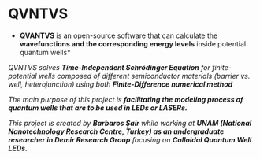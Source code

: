 # QVNTVS
* **QVANTVS** is an open-source software that can calculate the **wavefunctions and the corresponding energy levels** inside potential quantum wells*

*QVNTVS solves **Time-Independent Schrödinger Equation** for finite-potential wells composed of different semiconductor materials (barrier vs. well, heterojunction) using both **Finite-Difference numerical method***

*The main purpose of this project is **facilitating the modeling process of quantum wells that are to be used in LEDs or LASERs.***

*This project is created by **Barbaros Şair** while working at **UNAM (National Nanotechnology Research Centre, Turkey) as an undergraduate researcher in Demir Research Group** focusing on **Colloidal Quantum Well LEDs.***
